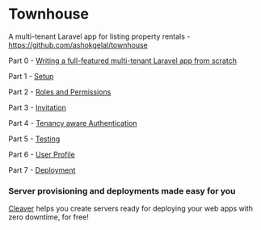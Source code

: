 # Townhouse
A multi-tenant Laravel app for listing property rentals - https://github.com/ashokgelal/townhouse

Part 0 - [Writing a full-featured multi-tenant Laravel app from scratch](https://medium.com/@ashokgelal/writing-a-full-featured-multi-tenant-laravel-app-from-scratch-a0e1a7350d9d)

Part 1 - [Setup](https://medium.com/@ashokgelal/a-full-featured-multi-tenant-app-with-laravel-part-1-4049a3cc229d)

Part 2 - [Roles and Permissions](https://medium.com/@ashokgelal/a-full-featured-multi-tenant-app-with-laravel-part-2-roles-and-permissions-d9a5bfe5d525)

Part 3 - [Invitation](https://medium.com/@ashokgelal/a-full-featured-multi-tenant-app-with-laravel-part-3-invitation-c982dca55eb9)

Part 4 - [Tenancy aware Authentication](https://medium.com/@ashokgelal/a-full-featured-multi-tenant-app-with-laravel-part-4-tenancy-aware-authentication-e0ee37270bc8)

Part 5 - [Testing](https://medium.com/@ashokgelal/a-full-featured-multi-tenant-app-with-laravel-part-2-unit-tests-96d6dfbf0617)

Part 6 - [User Profile](https://medium.com/@ashokgelal/a-full-featured-multi-tenant-app-with-laravel-part-5-user-profile-5c3d0c655f3a)

Part 7 - [Deployment](https://blog.usejournal.com/a-full-featured-multi-tenant-app-with-laravel-part-7-deployment-40bb3c895627)

### Server provisioning and deployments made easy for you 
[Cleaver](https://getcleaver.com/images/logo.png) helps you create servers ready for deploying your web apps with zero downtime, for free!
